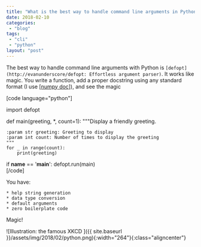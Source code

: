 ```yaml
---
title: "What is the best way to handle command line arguments in Python?"
date: 2018-02-10
categories: 
 - "blog"
tags: 
 - "cli"
 - "python"
layout: "post"
---
```


The best way to handle command line arguments with Python is `[defopt](http://evanunderscore/defopt: Effortless argument parser)`. It works like magic. You write a function, add a proper docstring using any standard format (I use [[numpy doc](https://github.com/numpy/numpy/blob/master/doc/HOWTO_DOCUMENT.rst.txt)]), and see the magic

[code language="python"]

import defopt

def main(greeting, *, count=1):
    """Display a friendly greeting.

    :param str greeting: Greeting to display
    :param int count: Number of times to display the greeting
    """
    for _ in range(count):
        print(greeting)

if __name__ == '__main__':
    defopt.run(main)  
[/code]

You have:

    * help string generation
    * data type conversion
    * default arguments
    * zero boilerplate code

Magic!

![Illustration: the famous XKCD ]({{ site.baseurl }}/assets/img/2018/02/python.png){:width="264"}{:class="aligncenter"}
